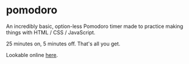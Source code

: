 # pomodoro

An incredibly basic, option-less Pomodoro timer made to practice making things with HTML / CSS / JavaScript.

25 minutes on, 5 minutes off. That's all you get.

Lookable online [here](https://thisisned.github.io/pomodoro/).